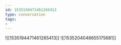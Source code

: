 ```yaml
---
id: 1535194471461265413
type: conversation
tags:
- 
---
```

![[1535194471461265413]]
![[1535204048655175681]]

